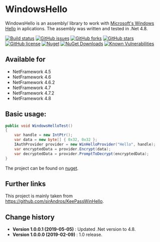 WindowsHello
====================================

WindowsHello is an assembly/ library to work with [Microsoft's Windows Hello](https://support.microsoft.com/de-de/help/17215/windows-10-what-is-hello) in aplications.
The assembly was written and tested in .Net 4.8.

[![Build status](https://ci.appveyor.com/api/projects/status/a8h66id7bqk07n79?svg=true)](https://ci.appveyor.com/project/SeppPenner/windowshello)
[![GitHub issues](https://img.shields.io/github/issues/SeppPenner/WindowsHello.svg)](https://github.com/SeppPenner/WindowsHello/issues)
[![GitHub forks](https://img.shields.io/github/forks/SeppPenner/WindowsHello.svg)](https://github.com/SeppPenner/WindowsHello/network)
[![GitHub stars](https://img.shields.io/github/stars/SeppPenner/WindowsHello.svg)](https://github.com/SeppPenner/WindowsHello/stargazers)
[![GitHub license](https://img.shields.io/badge/license-AGPL-blue.svg)](https://raw.githubusercontent.com/SeppPenner/WindowsHello/master/License.txt)
[![Nuget](https://img.shields.io/badge/WindowsHello-Nuget-brightgreen.svg)](https://www.nuget.org/packages/HaemmerElectronics.SeppPenner.WindowsHello/)
[![NuGet Downloads](https://img.shields.io/nuget/dt/HaemmerElectronics.SeppPenner.WindowsHello.svg)](https://www.nuget.org/packages/HaemmerElectronics.SeppPenner.WindowsHello/)
[![Known Vulnerabilities](https://snyk.io/test/github/SeppPenner/WindowsHello/badge.svg)](https://snyk.io/test/github/SeppPenner/WindowsHello)

## Available for
* NetFramework 4.5
* NetFramework 4.6
* NetFramework 4.6.2
* NetFramework 4.7
* NetFramework 4.7.2
* NetFramework 4.8

## Basic usage:
```csharp
public void WindowsHelloTest()
{
    var handle = new IntPtr();
    var data = new byte[] { 0x32, 0x32 };
    IAuthProvider provider = new WinHelloProvider("Hello", handle);
    var encryptedData = provider.Encrypt(data);
    var decryptedData = provider.PromptToDecrypt(encryptedData);
}
```

The project can be found on [nuget](https://www.nuget.org/packages/HaemmerElectronics.SeppPenner.WindowsHello/).

## Further links
This project is mainly taken from https://github.com/sirAndros/KeePassWinHello.

Change history
--------------

* **Version 1.0.0.1 (2019-05-05)** : Updated .Net version to 4.8.
* **Version 1.0.0.0 (2019-02-09)** : 1.0 release.
